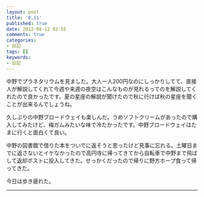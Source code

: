 ```yaml
---
layout: post
title: '8.11'
published: true
date: 2012-08-12 03:55
comments: true
categories:
- 日記
tags: []
keywords:
- 日記
---
```

中野でプラネタリウムを見ました。大人一人200円なのにしっかりしてて、直接人が解説してくれて今週や来週の夜空はこんなものが見れるってのを解説してくれたので良かったです。夏の星座の解説が聞けたので秋に行けば秋の星座を聞くことが出来るんでしょうね。

久しぶりの中野ブロードウェイも楽しんだ。うめソフトクリームがあったので購入してみたけど、梅ガムみたいな味で冷たかったです。中野ブロードウェイはたまに行くと面白くて良い。

中野の図書館で借りた本をついでに返そうと思ったけど見事に忘れる。土曜日までに返さないとイケなかったので高円寺に帰ってきてから自転車で中野まで飛ばして返却ポストに投入してきた。せっかくだったので帰りに野方ホープ食って帰ってきた。

今日は歩き疲れた。

---

